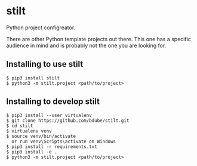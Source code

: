 # stilt
Python project configreator.

There are other Python template projects out there. This one has a specific audience in mind and is probably not the one you are looking for.

## Installing to use stilt
```
$ pip3 install stilt
$ python3 -m stilt.project <path/to/project>
```

## Installing to develop stilt
```
$ pip3 install --user virtualenv
$ git clone https://github.com/bdube/stilt.git
$ cd stilt
$ virtualenv venv
$ source venv/bin/activate
  or run venv\Scripts\activate on Windows
$ pip3 install -r requirements.txt
$ pip3 install -e .
$ python3 -m stilt.project <path/to/project>
```
